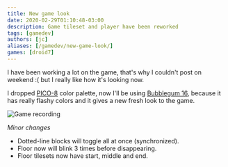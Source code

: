 ```yaml
---
title: New game look
date: 2020-02-29T01:10:48-03:00
description: Game tileset and player have been reworked
tags: [gamedev]
authors: [jc]
aliases: [/gamedev/new-game-look/]
games: [droid7]
---
```


I have been working a lot on the game, that's why I couldn't post on weekend :( but I really like how it's looking now.

I dropped [PICO-8](https://lospec.com/palette-list/pico-8) color palette, now I'll be using [Bubblegum 16](https://lospec.com/palette-list/bubblegum-16), because it has really flashy colors and it gives a new fresh look to the game.

![Game recording](recording.gif)

_Minor changes_

-   Dotted-line blocks will toggle all at once (synchronized).
-   Floor now will blink 3 times before disappearing.
-   Floor tilesets now have start, middle and end.
